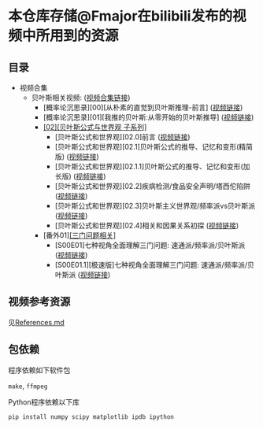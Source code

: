# 本仓库存储@Fmajor在bilibili发布的视频中所用到的资源
## 目录
* 视频合集
  * 贝叶斯相关视频: ([视频合集链接](https://space.bilibili.com/804420/channel/collectiondetail?sid=1558360))
    * [概率论沉思录][00][从朴素的直觉到贝叶斯推理-前言] ([视频链接](https://www.bilibili.com/video/BV1zj411R7B8))
    * [概率论沉思录][01][我推的贝叶斯:从零开始的贝叶斯推导] ([视频链接](https://www.bilibili.com/video/BV1UV4y1t7xq))
    * [[02][贝叶斯公式与世界观 子系列]](./series/Bayesian/02)
        * [贝叶斯公式和世界观][02.0]前言 ([视频链接](https://www.bilibili.com/video/BV1Qu4y1j7GS))
        * [贝叶斯公式和世界观][02.1]贝叶斯公式的推导、记忆和变形(精简版) ([视频链接](https://www.bilibili.com/video/BV1re411Q7W5))
        * [贝叶斯公式和世界观][02.1.1]贝叶斯公式的推导、记忆和变形(加长版) ([视频链接](https://www.bilibili.com/video/BV14a4y1D7ws))
        * [贝叶斯公式和世界观][02.2]疾病检测/食品安全声明/塔西佗陷阱 ([视频链接](https://www.bilibili.com/video/BV1Qc411d7vq))
        * [贝叶斯公式和世界观][02.3]贝叶斯主义世界观/频率派vs贝叶斯派 ([视频链接](https://www.bilibili.com/video/BV1Jw411M7YZ))
        * [贝叶斯公式和世界观][02.4]相关和因果关系初探 ([视频链接](https://www.bilibili.com/video/BV1o94y157ZL))
    * [番外01][[三门问题相关]](./series/Bayesian/S00/E01-monty-hall)
      * [S00E01]七种视角全面理解三门问题: 速通派/频率派/贝叶斯派 ([视频链接](https://www.bilibili.com/video/BV1zG411B79q))
      * [S00E01.1][极速版]七种视角全面理解三门问题: 速通派/频率派/贝叶斯派 ([视频链接](https://www.bilibili.com/video/BV1bQ4y1j7aa))

## 视频参考资源
见[References.md](References.md)

## 包依赖
程序依赖如下软件包

`make`, `ffmpeg`

Python程序依赖以下库

`pip install numpy scipy matplotlib ipdb ipython`

